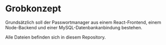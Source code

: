 # Grobkonzept
Grundsätzlich soll der Passwortmanager aus einem React-Frontend, einem Node-Backend und einer MySQL-Datenbankanbindung bestehen.

Alle Dateien befinden sich in diesem Repository.